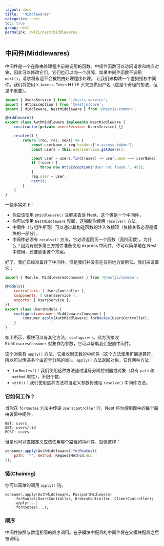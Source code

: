 ```yaml
---
layout: docs
title:  "Middlewares"
categories: nest
toc: true
group: nest
permalink: /wiki/nest/middlewares
---
```


## 中间件(Middlewares)

中间件是一个在路由处理程序前被调用的函数。中间件函数可以访问请求和响应对象，因此可以修改它们。它们也可以向一个屏障，如果中间件函数不调用 `next()`，请求将永远不会被路由处理程序处理。
让我们来构建一个虚拟授权中间件。我们将使用 `X-Access-Token` HTTP 头来提供用户名（这是个奇怪的想法，但是不重要）。
```js
import { UsersService } from './users.service';
import { HttpException } from '@nestjs/core';
import { Middleware, NestMiddleware } from '@nestjs/common';

@Middleware()
export class AuthMiddleware implements NestMiddleware {
    constructor(private usersService: UsersService) {}

    resolve() {
        return (req, res, next) => {
            const userName = req.headers["x-access-token"];
            const users = this.usersService.getUsers();

            const user = users.find((user) => user.name === userName);
            if (!user) {
                throw new HttpException('User not found.', 401);
            }
            req.user = user;
            next();
        }
    }
}
```
一些事实如下：

- 你应该使用 `@Middleware()` 注解来告诉 Nest，这个类是一个中间件，
- 你可以使用 `NestMiddleware` 界面，这强制你使用 `resolve()` 方法，
- 中间件（与组件相同）可以通过其构造函数的注入依赖项（依赖关系必须是模块的一部分），
- 中间件必须有 `resolve()` 方法，它必须返回另一个函数（高阶函数）。为什么？因为有很多第三方插件准备使用 express 中间件，你可以简单地在 Nest 中使用，还要感谢这个方案。

好了，我们已经准备好了中间件，但是我们并没有在任何地方使用它。我们来设置它：
```js
import { Module, MiddlewaresConsumer } from '@nestjs/common';

@Module({
    controllers: [ UsersController ],
    components: [ UsersService ],
    exports: [ UsersService ],
})
export class UsersModule {
    configure(consumer: MiddlewaresConsumer) {
        consumer.apply(AuthMiddleware).forRoutes(UsersController);
    }
}
```
如上所示，模块可以有其他方法，`configure()`。此方法接收 `MiddlewaresConsumer`  对象作为参数，它可以帮助我们配置中间件。

这个对象有 `apply()` 方法，它接收到无数的中间件（这个方法使用扩展运算符，所以可以传递多个由逗号分隔的类）。 `apply()` 方法返回对象，它有两种方法：

- `forRoutes()`：我们使用这种方法通过逗号分隔控制器或对象（具有 `path` 和 `method` 属性），不限个数，
- `with()`：我们使用这种方法将自定义参数传递给 `resolve()` 中间件方法。

### 它如何工作？
当你在 `forRoutes` 方法中传递 `UsersController` 时，Nest 将为控制器中的每个路由设置中间件：
```
GET: users
GET: users/:id
POST: users
```
但是也可以直接定义应该使用哪个路径的中间件，就像这样：
```js
consumer.apply(AuthMiddleware).forRoutes({
    path: '*', method: RequestMethod.ALL
});
```
### 链(Chaining)
你可以简单的调用 `apply()` 链。
```
consumer.apply(AuthMiddleware, PassportMidleware)
    .forRoutes(UsersController, OrdersController, ClientController);
    .apply(...)
    .forRoutes(...);
```
### 顺序

中间件按照与数组相同的顺序调用。在子模块中配置的中间件将在父模块配置之后被调用。
